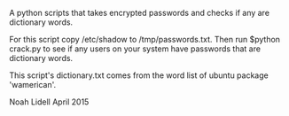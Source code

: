 A python scripts that takes encrypted passwords and checks if any are dictionary words.

For this script copy /etc/shadow to /tmp/passwords.txt. Then run 
$python crack.py
to see if any users on your system have passwords that are dictionary words.

This script's dictionary.txt comes from the word list of ubuntu package 'wamerican'. 

Noah Lidell
April 2015
